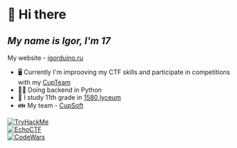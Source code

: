 
# 👋 Hi there
## _My name is Igor, I'm 17_

My website - [igorduino.ru](https://igorduino.ru)
 - 🖥️ Currently I'm improoving my CTF skills and participate in competitions with my [CupTeam](https://ctftime.org/team/196737)  
 - 🧑‍💻 Doing backend in Python
 - 🏫 I study 11th grade in [1580 lyceum](https://lycu1580.mskobr.ru/#/)
 - 👪 My team - [СupSoft](https://cupsoft.ru)

<a href="https://tryhackme.com/p/IgorDuino">
 <img src="https://tryhackme-badges.s3.amazonaws.com/IgorDuino.png" alt="TryHackMe">
</a>
</br>
<a href="https://echoctf.red/profile/7633480">
 <img src="https://echoctf.red/profile/7633480/badge" alt="EchoCTF">
</a>
</br>
<a href="https://www.codewars.com/users/IgorDuino">
 <img src="https://www.codewars.com/users/IgorDuino/badges/micro" alt="CodeWars">
</a>


